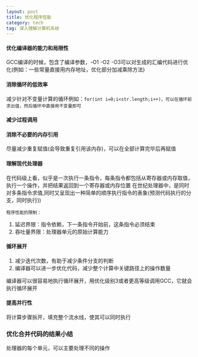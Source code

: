 ```yaml
---
layout: post
title: 优化程序性能
category: tech
tag: 深入理解计算机系统
---
```


#### 优化编译器的能力和局限性
GCC编译的时候，包含了编译参数，-O1 -O2 -O3可以对生成的汇编代码进行优化(例如：一些常量直接用内存地址，优化部分加减乘除方法)

#### 消除循环的低效率
减少针对不变量计算的循环例如：`for(int i=0;i<str.length;i++)，可以在循环前求出值，然后循环中直接用不变量即可`

#### 减少过程调用
#### 消除不必要的内存引用
尽量减少重复赋值(会导致重复引用该内存)，可以在全部计算完毕后再赋值

#### 理解现代处理器
在代码级上看，似乎是一次执行一条指令，每条指令都包括从寄存器或内存取值，执行一个操作，并把结果返回到一个寄存器或内存位置
在世纪处理器中，是同时对多条指令求值,同时又呈现出一种简单的顺序执行指令的表象(预测代码执行的分支，同时执行))

`程序性能的限制：`
1. 延迟界限：指令依赖，下一条指令开始前，这条指令必须结束
2. 吞吐量界限：处理器单元的原始计算能力

#### 循环展开
1. 减少迭代次数，有助于减少条件分支的判断
2. 编译器可以进一步优化代码，减少整个计算中关键路径上的操作数量

编译器可以很容易地执行循环展开，用优化级别3或者更高等级调用GCC，它就会执行循环展开

#### 提高并行性
将计算步骤拆开，填充整个流水线，使其可以同时执行


### 优化合并代码的结果小结

处理器的每个单元，可以主要处理不同的操作
